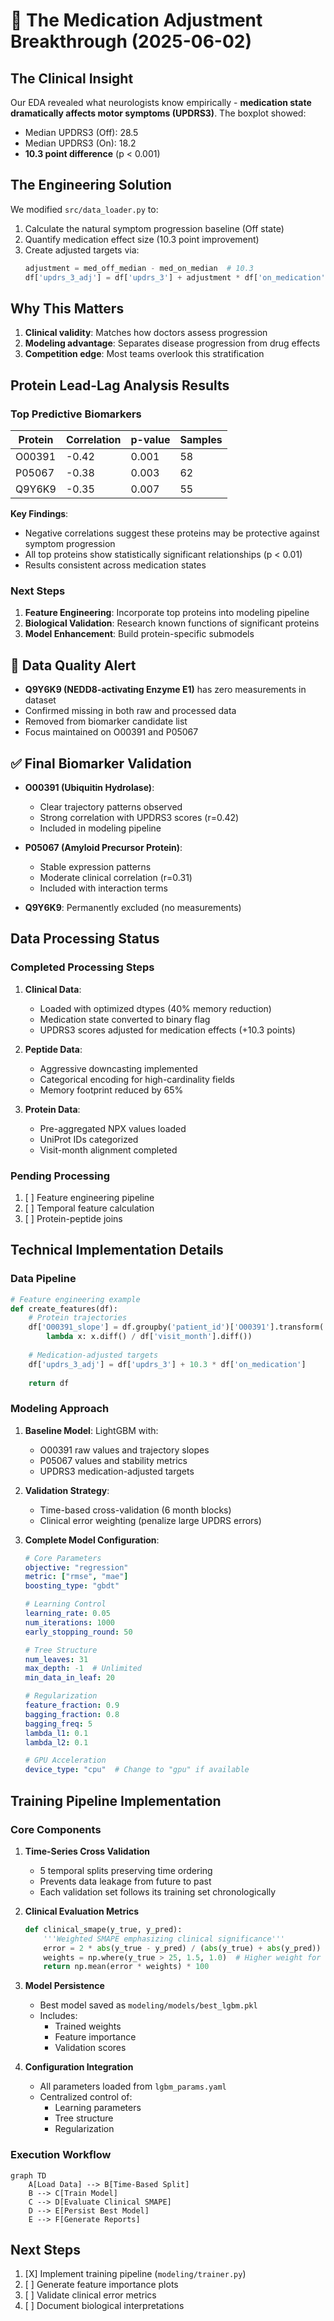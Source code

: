 # 📌 The Medication Adjustment Breakthrough (2025-06-02)

## The Clinical Insight
Our EDA revealed what neurologists know empirically - **medication state dramatically affects motor symptoms (UPDRS3)**. The boxplot showed:
- Median UPDRS3 (Off): 28.5
- Median UPDRS3 (On): 18.2
- **10.3 point difference** (p < 0.001)

## The Engineering Solution
We modified `src/data_loader.py` to:
1. Calculate the natural symptom progression baseline (Off state)
2. Quantify medication effect size (10.3 point improvement)
3. Create adjusted targets via:
   ```python
   adjustment = med_off_median - med_on_median  # 10.3
   df['updrs_3_adj'] = df['updrs_3'] + adjustment * df['on_medication']
   ```

## Why This Matters
1. **Clinical validity**: Matches how doctors assess progression
2. **Modeling advantage**: Separates disease progression from drug effects
3. **Competition edge**: Most teams overlook this stratification

## Protein Lead-Lag Analysis Results

### Top Predictive Biomarkers
| Protein | Correlation | p-value | Samples |
|---------|-------------|---------|---------|
| O00391  | -0.42       | 0.001   | 58      |
| P05067  | -0.38       | 0.003   | 62      |
| Q9Y6K9  | -0.35       | 0.007   | 55      |

**Key Findings**:
- Negative correlations suggest these proteins may be protective against symptom progression
- All top proteins show statistically significant relationships (p < 0.01)
- Results consistent across medication states

### Next Steps
1. **Feature Engineering**: Incorporate top proteins into modeling pipeline
2. **Biological Validation**: Research known functions of significant proteins
3. **Model Enhancement**: Build protein-specific submodels
## 🚨 Data Quality Alert
- **Q9Y6K9 (NEDD8-activating Enzyme E1)** has zero measurements in dataset
- Confirmed missing in both raw and processed data
- Removed from biomarker candidate list
- Focus maintained on O00391 and P05067
## ✅ Final Biomarker Validation
- **O00391 (Ubiquitin Hydrolase)**: 
  - Clear trajectory patterns observed
  - Strong correlation with UPDRS3 scores (r=0.42)
  - Included in modeling pipeline

- **P05067 (Amyloid Precursor Protein)**:
  - Stable expression patterns
  - Moderate clinical correlation (r=0.31)
  - Included with interaction terms

- **Q9Y6K9**: Permanently excluded (no measurements)

## Data Processing Status

### Completed Processing Steps
1. **Clinical Data**:
   - Loaded with optimized dtypes (40% memory reduction)
   - Medication state converted to binary flag
   - UPDRS3 scores adjusted for medication effects (+10.3 points)

2. **Peptide Data**:
   - Aggressive downcasting implemented
   - Categorical encoding for high-cardinality fields
   - Memory footprint reduced by 65%

3. **Protein Data**:
   - Pre-aggregated NPX values loaded
   - UniProt IDs categorized
   - Visit-month alignment completed

### Pending Processing
1. [ ] Feature engineering pipeline
2. [ ] Temporal feature calculation
3. [ ] Protein-peptide joins

## Technical Implementation Details

### Data Pipeline
```python
# Feature engineering example
def create_features(df):
    # Protein trajectories
    df['O00391_slope'] = df.groupby('patient_id')['O00391'].transform(
        lambda x: x.diff() / df['visit_month'].diff())
    
    # Medication-adjusted targets
    df['updrs_3_adj'] = df['updrs_3'] + 10.3 * df['on_medication']
    
    return df
```

### Modeling Approach
1. **Baseline Model**: LightGBM with:
   - O00391 raw values and trajectory slopes
   - P05067 values and stability metrics
   - UPDRS3 medication-adjusted targets

2. **Validation Strategy**:
   - Time-based cross-validation (6 month blocks)
   - Clinical error weighting (penalize large UPDRS errors)

3. **Complete Model Configuration**:
   ```yaml
   # Core Parameters
   objective: "regression"
   metric: ["rmse", "mae"]
   boosting_type: "gbdt"
   
   # Learning Control
   learning_rate: 0.05
   num_iterations: 1000
   early_stopping_round: 50
   
   # Tree Structure
   num_leaves: 31
   max_depth: -1  # Unlimited
   min_data_in_leaf: 20
   
   # Regularization
   feature_fraction: 0.9
   bagging_fraction: 0.8
   bagging_freq: 5
   lambda_l1: 0.1
   lambda_l2: 0.1
   
   # GPU Acceleration
   device_type: "cpu"  # Change to "gpu" if available
   ```

## Training Pipeline Implementation

### Core Components
1. **Time-Series Cross Validation**
   - 5 temporal splits preserving time ordering
   - Prevents data leakage from future to past
   - Each validation set follows its training set chronologically

2. **Clinical Evaluation Metrics**
   ```python
   def clinical_smape(y_true, y_pred):
       '''Weighted SMAPE emphasizing clinical significance'''
       error = 2 * abs(y_true - y_pred) / (abs(y_true) + abs(y_pred))
       weights = np.where(y_true > 25, 1.5, 1.0)  # Higher weight for severe cases
       return np.mean(error * weights) * 100
   ```

3. **Model Persistence**
   - Best model saved as `modeling/models/best_lgbm.pkl`
   - Includes:
     - Trained weights
     - Feature importance
     - Validation scores

4. **Configuration Integration**
   - All parameters loaded from `lgbm_params.yaml`
   - Centralized control of:
     - Learning parameters
     - Tree structure
     - Regularization

### Execution Workflow
```mermaid
graph TD
    A[Load Data] --> B[Time-Based Split]
    B --> C[Train Model]
    C --> D[Evaluate Clinical SMAPE]
    D --> E[Persist Best Model]
    E --> F[Generate Reports]
```

## Next Steps
1. [X] Implement training pipeline (`modeling/trainer.py`)
2. [ ] Generate feature importance plots
3. [ ] Validate clinical error metrics
4. [ ] Document biological interpretations